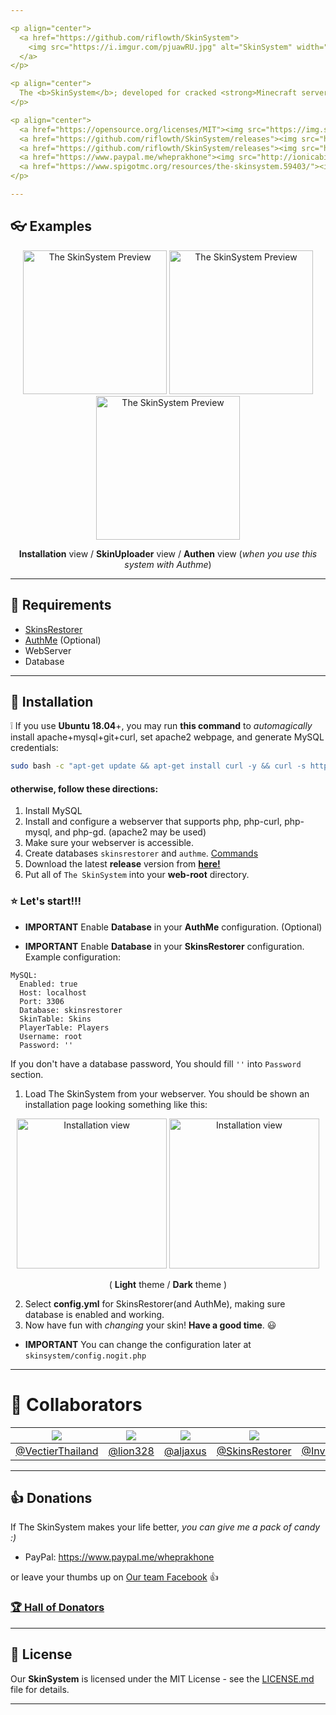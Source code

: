 ```yaml
---

<p align="center">
  <a href="https://github.com/riflowth/SkinSystem">
    <img src="https://i.imgur.com/pjuawRU.jpg" alt="SkinSystem" width="600">
  </a>
</p>

<p align="center">
  The <b>SkinSystem</b>; developed for cracked <strong>Minecraft servers</strong>, allowing for changes of player skins to something more <strong>custom</strong>.
</p>

<p align="center">
  <a href="https://opensource.org/licenses/MIT"><img src="https://img.shields.io/github/license/riflowth/SkinSystem.svg" alt="MIT License"></a>
  <a href="https://github.com/riflowth/SkinSystem/releases"><img src="https://img.shields.io/github/release/riflowth/skinsystem.svg" alt="Release"></a>
  <a href="https://github.com/riflowth/SkinSystem/releases"><img src="https://img.shields.io/github/downloads/riflowth/SkinSystem/total.svg" alt="Download"></a>
  <a href="https://www.paypal.me/wheprakhone"><img src="http://ionicabizau.github.io/badges/paypal.svg" alt="PayPal Donate"></a>
  <a href="https://www.spigotmc.org/resources/the-skinsystem.59403/"><img src="https://img.shields.io/badge/view%20on-spigotmc-orange.svg" alt="View on spigotmc.org"</a>
</p>

---
```


## :eyeglasses: Examples

<p align="center">
  <img src="https://i.imgur.com/5baEOlG.png" alt="The SkinSystem Preview" height="230">
  <img src="https://i.imgur.com/AbZgB5n.png" alt="The SkinSystem Preview" height="230">
  <img src="https://i.imgur.com/grNDVYA.png" alt="The SkinSystem Preview" height="230">
  <p align="center"><b>Installation</b> view / <b>SkinUploader</b> view / <b>Authen</b> view (<i>when you use this system with Authme</i>)</p>
</p>

---

## :memo: Requirements

- [SkinsRestorer](https://www.spigotmc.org/resources/skinsrestorer.2124/)
- [AuthMe](https://www.spigotmc.org/resources/authmereloaded.6269/) (Optional)
- WebServer
- Database

---

## :wrench: Installation

:grey_exclamation: If you use **Ubuntu 18.04**+, you may run **this command** to *automagically* install apache+mysql+git+curl, set apache2 webpage, and generate MySQL credentials:

```bash
sudo bash -c "apt-get update && apt-get install curl -y && curl -s https://raw.githubusercontent.com/riflowth/SkinSystem/master/installscripts/UbuntuInstall.sh | bash -s"
```

#### **otherwise**, follow **these directions**:

1. Install MySQL
2. Install and configure a webserver that supports php, php-curl, php-mysql, and php-gd. (apache2 may be used)
3. Make sure your webserver is accessible.
4. Create databases `skinsrestorer` and `authme`. [Commands](https://gist.github.com/ITZVGcGPmO/a3dffa0db198919ae002efcad444ae34)
5. Download the latest **release** version from [**here!**](https://github.com/riflowth/SkinSystem/releases)
6. Put all of `The SkinSystem` into your **web-root** directory.

### :star: Let's start!!!

* **IMPORTANT** Enable **Database** in your **AuthMe** configuration. (Optional)

* **IMPORTANT** Enable **Database** in your **SkinsRestorer** configuration. 
Example configuration:
```YML
MySQL:
  Enabled: true
  Host: localhost
  Port: 3306
  Database: skinsrestorer
  SkinTable: Skins
  PlayerTable: Players
  Username: root
  Password: ''
```
If you don't have a database password, You should fill `''` into `Password` section.

1. Load The SkinSystem from your webserver. You should be shown an installation page looking something like this:

<p align="center">
  <img src="https://i.imgur.com/naeNvbO.png" alt="Installation view" height="240">
  <img src="https://i.imgur.com/zIKwLTu.png" alt="Installation view" height="240">
  <p align="center">( <b>Light</b> theme / <b>Dark</b> theme )</p>
</p>

2. Select **config.yml** for SkinsRestorer(and AuthMe), making sure database is enabled and working.
3. Now have fun with *changing* your skin! **Have a good time**. :smiley:

* **IMPORTANT** You can change the configuration later at `skinsystem/config.nogit.php`

---

# :hammer: Collaborators

[![](https://avatars3.githubusercontent.com/u/42472574?s=80&v=4)](https://www.facebook.com/Vectier) | [![](https://avatars3.githubusercontent.com/u/1367069?s=80&v=4)](https://github.com/lion328) | [![](https://avatars3.githubusercontent.com/u/24414483?s=80&v=4)](https://github.com/aljaxus) | [![](https://avatars2.githubusercontent.com/u/43493339?s=80&v=4)](https://github.com/SkinsRestorer/SkinsRestorerX) | [![](https://avatars2.githubusercontent.com/u/6525296?s=80&v=4)](https://github.com/InventivetalentDev) | [![](https://avatars2.githubusercontent.com/u/42504016?s=80&v=4)](https://github.com/ITZVGcGPmO)
-|-|-|-|-|-
[@VectierThailand](https://www.facebook.com/VectierThailand) | [@lion328](https://github.com/lion328) | [@aljaxus](https://github.com/aljaxus) | [@SkinsRestorer](https://github.com/SkinsRestorer/SkinsRestorerX) | [@InventivetalentDev](https://github.com/InventivetalentDev) | [@ITZVGcGPmO](https://github.com/ITZVGcGPmO)

---

## :thumbsup: Donations

If The SkinSystem makes your life better, *you can give me a pack of candy :)*

- PayPal: https://www.paypal.me/wheprakhone

or leave your thumbs up on [Our team Facebook](https://www.facebook.com/Vectier) :thumbsup:

### [:trophy: Hall of Donators](DONATIONS.md)

---

## :pencil: License

Our **SkinSystem** is licensed under the MIT License - see the [LICENSE.md](https://github.com/riflowth/SkinSystem/blob/master/LICENSE) file for details.

---
